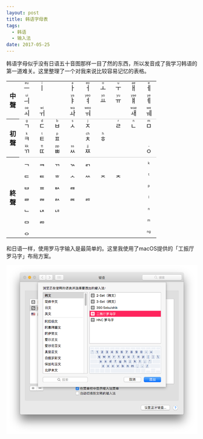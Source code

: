 ```yaml
---
layout: post
title: 韩语字母表
tags: 
  - 韩语
  - 输入法
date: 2017-05-25
---
```


韩语字母似乎没有日语五十音图那样一目了然的东西，所以发音成了我学习韩语的第一道难关。这里整理了一个对我来说比较容易记忆的表格。

<style>
table.hangul {
  font-size: larger;
}
table.hangul th {
  padding-left: .5em;
  padding-right: .5em;
}
table.hangul tr.overline {
  border-top: 1px solid #ccc;
}
table.hangul td {
  width: 1.4em;
  text-align: center;
}
.small {
  font-size: 50%;
}
</style>

<table class="hangul" lang="kr">
<tr>
<th rowspan="3">中<br>聲</th>
  <td><ruby>ㅡ<rt>eu</rt></ruby></td>
  <td><ruby>ㅣ<rt>i</rt></ruby></td>
  <td></td>
  <td><ruby>ㅏ<rt>a</rt></ruby></td>
  <td><ruby>ㅓ<rt>eo</rt></ruby></td>
  <td><ruby>ㅗ<rt>o</rt></ruby></td>
  <td><ruby>ㅜ<rt>u</rt></ruby></td>
  <td><ruby>ㅐ<rt>ae</rt></ruby></td>
  <td><ruby>ㅔ<rt>e</rt></ruby></td>
</tr>
<tr>
  <td><ruby>ㅢ<rt>ui</rt></ruby></td>
  <td><ruby><rt></rt></ruby></td>
  <td></td>
  <td><ruby>ㅑ<rt>ya</rt></ruby></td>
  <td><ruby>ㅕ<rt>yeo</rt></ruby></td>
  <td><ruby>ㅛ<rt>yo</rt></ruby></td>
  <td><ruby>ㅠ<rt>yu</rt></ruby></td>
  <td><ruby>ㅒ<rt>yae</rt></ruby></td>
  <td><ruby>ㅖ<rt>ye</rt></ruby></td>
</tr>
<tr>
  <td><ruby>ㅚ<rt>oe</rt></ruby></td>
  <td><ruby>ㅟ<rt>wi</rt></ruby></td>
  <td></td>
  <td><ruby>ㅘ<rt>wa</rt></ruby></td>
  <td><ruby>ㅝ<rt>weo</rt></ruby></td>
  <td></td>
  <td></td>
  <td><ruby>ㅙ<rt>wae</rt></ruby></td>
  <td><ruby>ㅞ<rt>we</rt></ruby></td>
</tr>
<tr class="overline">
<th rowspan="3">初<br>聲</th>
<td><ruby>ㄱ<rt>g</rt></ruby></td>
<td><ruby>ㄷ<rt>d</rt></ruby></td>
<td><ruby>ㅂ<rt>b</rt></ruby></td>
<td><ruby>ㅅ<rt>s</rt></ruby></td>
<td><ruby>ㅈ<rt>j</rt></ruby></td>
<td></td>
<td><ruby>ㄹ<rt>r</rt></ruby></td>
<td><ruby>ㄴ<rt>n</rt></ruby></td>
<td><ruby>ㅁ<rt>m</rt></ruby></td>
</tr>
<tr>
<td><ruby>ㅋ<rt>k</rt></ruby></td>
<td><ruby>ㅌ<rt>t</rt></ruby></td>
<td><ruby>ㅍ<rt>p</rt></ruby></td>
<td></td>
<td><ruby>ㅊ<rt>ch</rt></ruby></td>
<td><ruby>ㅎ<rt>h</rt></ruby></td>
<td></td>
<td></td>
<td></td>
</tr>
<tr>
<td><ruby>ㄲ<rt>kk</rt></ruby></td>
<td><ruby>ㄸ<rt>tt</rt></ruby></td>
<td><ruby>ㅃ<rt>pp</rt></ruby></td>
<td><ruby>ㅆ<rt>ss</rt></ruby></td>
<td><ruby>ㅉ<rt>jj</rt></ruby></td>
<td></td>
<td></td>
<td></td>
<td><ruby>ㅇ<rt>-</rt></ruby></td>
</tr>
<tr class="overline">
<th rowspan="7">終<br>聲</th>
<td>ᆨ</td>
<td>ᆿ</td>
<td>ᆩ</td>
<td>ᆪ</td>
<td>ᆰ</td>
<td></td>
<td></td>
<td></td>
<td class="small">k</td>
</tr>
<tr>
<td>ᆮ</td>
<td>ᇀ</td>
<td>ᇂ</td>
<td>ᆺ</td>
<td>ᆻ</td>
<td>ᆽ</td>
<td>ᆾ</td>
<td></td>
<td class="small">t</td>
</tr>
<tr>
<td>ᆸ</td>
<td>ᇁ</td>
<td>ᆹ</td>
<td>ᆵ</td>
<td></td>
<td></td>
<td></td>
<td></td>
<td class="small">p</td>
</tr>
<tr>
<td>ᆯ</td>
<td>ᆲ</td>
<td>ᆳ</td>
<td>ᆴ</td>
<td>ᆶ</td>
<td></td>
<td></td>
<td></td>
<td class="small">l</td>
</tr>
<tr>
<td>ᆫ</td>
<td>ᆬ</td>
<td>ᆭ</td>
<td></td>
<td></td>
<td></td>
<td></td>
<td></td>
<td class="small">n</td>
</tr>
<tr>
<td>ᆷ</td>
<td>ᆱ</td>
<td></td>
<td></td>
<td></td>
<td></td>
<td></td>
<td></td>
<td class="small">m</td>
</tr>
<tr>
<td>ᆼ</td>
<td></td>
<td></td>
<td></td>
<td></td>
<td></td>
<td></td>
<td></td>
<td class="small">ng</td>
</tr>
</table>

和日语一样，使用罗马字输入是最简单的。这里我使用了macOS提供的「工振厅罗马字」布局方案。

![macOS的韩语输入法](/images/pictures/hangul-input.png)
